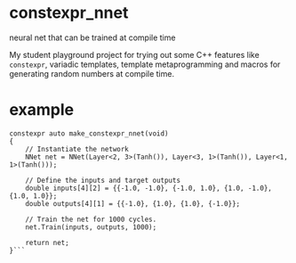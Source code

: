 # constexpr_nnet
neural net that can be trained at compile time

My student playground project for trying out some C++ features like `constexpr`, variadic templates, template metaprogramming and macros for generating random numbers at compile time.

# example
```
constexpr auto make_constexpr_nnet(void)
{
    // Instantiate the network
    NNet net = NNet(Layer<2, 3>(Tanh()), Layer<3, 1>(Tanh()), Layer<1, 1>(Tanh()));
    
    // Define the inputs and target outputs
    double inputs[4][2] = {{-1.0, -1.0}, {-1.0, 1.0}, {1.0, -1.0}, {1.0, 1.0}};
    double outputs[4][1] = {{-1.0}, {1.0}, {1.0}, {-1.0}};

    // Train the net for 1000 cycles.
    net.Train(inputs, outputs, 1000);

    return net;
}```